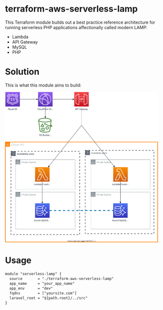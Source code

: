 # terraform-aws-serverless-lamp

This Terraform module builds out a best practice reference architecture for running serverless PHP applications affectionally called modern LAMP:

- Lambda
- API Gateway
- MySQL
- PHP

# Solution

This is what this module aims to build:

![Solution Diagram](./diagram/diagram.drawio.svg)

# Usage 

```hcl
module "serverless-lamp" {
  source       = "./terraform-aws-serverless-lamp"
  app_name     = "your_app_name"
  app_env      = "dev"
  fqdns        = ["yoursite.com"]
  laravel_root = "${path.root}/../src"
}
```
